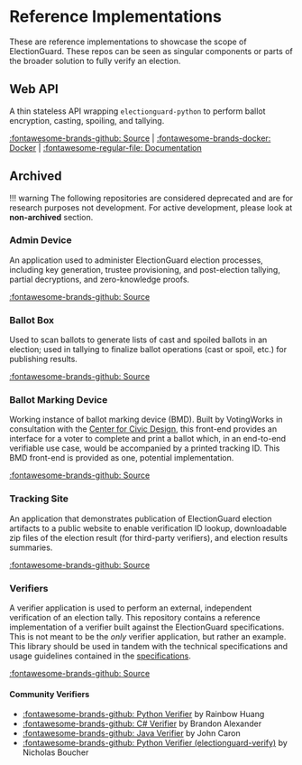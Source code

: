 
# Reference Implementations

These are reference implementations to showcase the scope of ElectionGuard. These repos can be seen as singular components or parts of the broader solution to fully verify an election. 

## Web API
A thin stateless API wrapping `electionguard-python` to perform ballot encryption, casting, spoiling, and tallying. 

[:fontawesome-brands-github: Source](https://github.com/microsoft/electionguard-web-api) | [:fontawesome-brands-docker: Docker](https://hub.docker.com/r/electionguard/electionguard-web-api) | [:fontawesome-regular-file: Documentation](https://microsoft.github.io/electionguard-web-api/)

## Archived

!!! warning 
    The following repositories are considered deprecated and are for research purposes not development. For active development, please look at **non-archived** section.

### Admin Device
An application used to administer ElectionGuard election processes, including key generation, trustee provisioning, and post-election tallying, partial decryptions, and zero-knowledge proofs.

[:fontawesome-brands-github: Source](https://github.com/microsoft/electionguard-admin-device)

### Ballot Box
Used to scan ballots to generate lists of cast and spoiled ballots in an election; used in tallying to finalize ballot operations (cast or spoil, etc.) for publishing results.

[:fontawesome-brands-github: Source](https://github.com/microsoft/electionguard-ballot-box)


### Ballot Marking Device
Working instance of ballot marking device (BMD). Built by VotingWorks in consultation with the [Center for Civic Design](https://civicdesign.org), this front-end provides an interface for a voter to complete and print a ballot which, in an end-to-end verifiable use case, would be accompanied by a printed tracking ID. This BMD front-end is provided as one, potential implementation.

[:fontawesome-brands-github: Source](https://github.com/microsoft/electionguard-ballot-marking-device)


### Tracking Site
An application that demonstrates publication of ElectionGuard election artifacts to a public website to enable verification ID lookup, downloadable zip files of the election result (for third-party verifiers), and election results summaries.

[:fontawesome-brands-github: Source](https://github.com/microsoft/electionguard-tracking-site)

### Verifiers
A verifier application is used to perform an external, independent verification of an election tally. This repository contains a reference implementation of a verifier built against the ElectionGuard specifications. This is not meant to be the *only* verifier application, but rather an example. This library should be used in tandem with the technical specifications and usage guidelines contained in the [specifications](https://github.com/microsoft/electionguard/wiki).

[:fontawesome-brands-github: Source](https://github.com/microsoft/electionguard-verifier)

#### Community Verifiers
- [:fontawesome-brands-github: Python Verifier](https://github.com/rainbowhuanguw/ElectionGuard-verifier-python) by Rainbow Huang
- [:fontawesome-brands-github: C# Verifier](https://github.com/brandon-irl/ElectionGuard-Verifier-C-) by Brandon Alexander
- [:fontawesome-brands-github: Java Verifier](https://github.com/JohnLCaron/electionguard-java) by John Caron
- [:fontawesome-brands-github: Python Verifier (electionguard-verify)](https://github.com/nickboucher/electionguard-verify) by Nicholas Boucher
